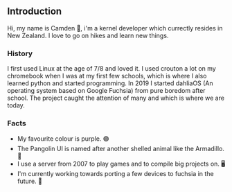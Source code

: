 ## Introduction 
Hi, my name is Camden 👋, i'm a kernel developer which currectly resides in New Zealand. I love to go on hikes and learn new things.

### History
I first used Linux at the age of 7/8 and loved it. I used crouton a lot on my chromebook when I was at my first few schools, which is where I also learned python and started programming. In 2019 I started dahliaOS (An operating system based on Google Fuchsia) from pure boredom after school. The project caught the attention of many and which is where we are today.

### Facts
* My favourite colour is purple. 🟣
* The Pangolin UI is named after another shelled animal like the Armadillo. 🐚
* I use a server from 2007 to play games and to compile big projects on. 🖥️
* I'm currently working towards porting a few devices to fuchsia in the future. 🌸
